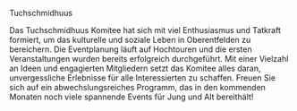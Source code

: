 Tuchschmidhuus

Das Tuchschmidhuus Komitee hat sich mit viel Enthusiasmus und Tatkraft formiert, um das kulturelle und soziale Leben in Oberentfelden zu bereichern. Die Eventplanung läuft auf Hochtouren und die ersten Veranstaltungen wurden bereits erfolgreich durchgeführt. Mit einer Vielzahl an Ideen und engagierten Mitgliedern setzt das Komitee alles daran, unvergessliche Erlebnisse für alle Interessierten zu schaffen. Freuen Sie sich auf ein abwechslungsreiches Programm, das in den kommenden Monaten noch viele spannende Events für Jung und Alt bereithält!